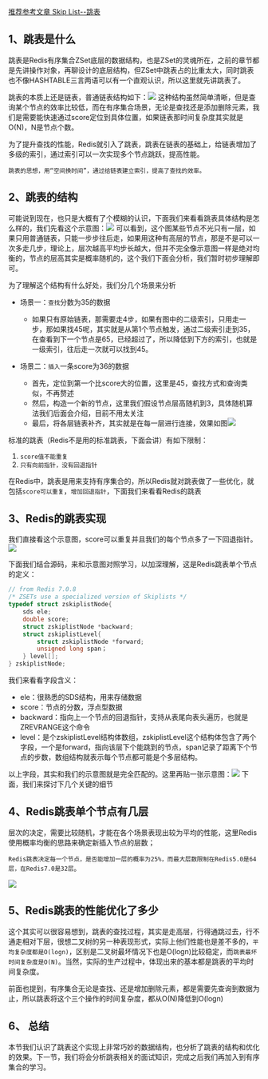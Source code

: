 
[推荐参考文章 Skip List--跳表](https://www.jianshu.com/p/9d8296562806)
## 1、跳表是什么

跳表是Redis有序集合ZSet底层的数据结构，也是ZSet的灵魂所在，之前的章节都是先讲操作对象，再聊设计的底层结构，但ZSet中跳表占的比重太大，同时跳表也不像HASHTABLE三言两语可以有一个直观认识，所以这里就先讲跳表了。

跳表的本质上还是链表，普通链表结构如下：![](https://image-for.oss-cn-guangzhou.aliyuncs.com/for-obsidian/Java_Study/2_%E5%AD%A6%E4%B9%A0%E7%AC%94%E8%AE%B0/1_Java%E8%AF%AD%E8%A8%80%E6%A0%B8%E5%BF%83/1_Java%E5%9F%BA%E7%A1%80/1_Java%E5%A4%8D%E4%B9%A0%E7%AC%94%E8%AE%B0/Pasted%20image%2020231018163113.png)
这种结构虽然简单清晰，但是查询某个节点的效率比较低，而在有序集合场景，无论是查找还是添加删除元素，我们是需要能快速通过score定位到具体位置，如果链表那时间复杂度其实就是O(N)，N是节点个数。

为了提升查找的性能，Redis就引入了跳表，跳表在链表的基础上，给链表增加了多级的索引，通过索引可以一次实现多个节点跳跃，提高性能。

`跳表的思想，用“空间换时间”，通过给链表建立索引，提高了查找的效率。`
## 2、跳表的结构

可能说到现在，也只是大概有了个模糊的认识，下面我们来看看跳表具体结构是怎么样的，我们先看这个示意图：![](https://image-for.oss-cn-guangzhou.aliyuncs.com/for-obsidian/Java_Study/2_%E5%AD%A6%E4%B9%A0%E7%AC%94%E8%AE%B0/1_Java%E8%AF%AD%E8%A8%80%E6%A0%B8%E5%BF%83/1_Java%E5%9F%BA%E7%A1%80/1_Java%E5%A4%8D%E4%B9%A0%E7%AC%94%E8%AE%B0/Pasted%20image%2020231018163429.png)
可以看到，这个图某些节点不光只有一层，如果只用普通链表，只能一步步往后走，如果用这种有高层的节点，那是不是可以一次多走几步，理论上，层次越高平均步长越大，但并不完全像示意图一样是绝对均衡的，节点的层高其实是概率随机的，这个我们下面会分析，我们暂时初步理解即可。

为了理解这个结构有什么好处，我们分几个场景来分析

- 场景一：`查找`分数为35的数据
	- 如果只有原始链表，那需要走4步，如果有图中的二级索引，只用走一步，那如果找45呢，其实就是从第1个节点触发，通过二级索引走到35，在查看到下一个节点是65，已经超过了，所以降低到下方的索引，也就是一级索引，往后走一次就可以找到45。

- 场景二：`插入`一条score为36的数据
	- 首先，定位到第一个比score大的位置，这里是45，查找方式和查询类似，不再赘述
	- 然后，构造一个新的节点，这里我们假设节点层高随机到3，具体随机算法我们后面会介绍，目前不用太关注
	- 最后，将各层链表补齐，其实就是在每一层进行连接，效果如图![](https://image-for.oss-cn-guangzhou.aliyuncs.com/for-obsidian/Java_Study/2_%E5%AD%A6%E4%B9%A0%E7%AC%94%E8%AE%B0/1_Java%E8%AF%AD%E8%A8%80%E6%A0%B8%E5%BF%83/1_Java%E5%9F%BA%E7%A1%80/1_Java%E5%A4%8D%E4%B9%A0%E7%AC%94%E8%AE%B0/Pasted%20image%2020231018163952.png)

标准的跳表（Redis不是用的标准跳表，下面会讲）有如下限制：
1. `score值不能重复`
2. `只有向前指针，没有回退指针`

在Redis中，跳表是用来支持有序集合的，所以Redis就对跳表做了一些优化，就包括`score可以重复`，`增加回退指针`，下面我们来看看Redis的跳表

## 3、Redis的跳表实现

我们直接看这个示意图，score可以重复并且我们的每个节点多了一下回退指针。
![](https://image-for.oss-cn-guangzhou.aliyuncs.com/for-obsidian/Java_Study/2_%E5%AD%A6%E4%B9%A0%E7%AC%94%E8%AE%B0/1_Java%E8%AF%AD%E8%A8%80%E6%A0%B8%E5%BF%83/1_Java%E5%9F%BA%E7%A1%80/1_Java%E5%A4%8D%E4%B9%A0%E7%AC%94%E8%AE%B0/Pasted%20image%2020231018164159.png)

下面我们结合源码，来和示意图对照学习，以加深理解，这是Redis跳表单个节点的定义：
```C
// from Redis 7.0.8
/* ZSETs use a specialized version of Skiplists */
typedef struct zskiplistNode{
	sds ele;
	double score;
	struct zskiplistNode *backward;
	struct zskiplistLevel{
		struct zskiplistNode *forward;
		unsigned long span；
	} level[]; 
} zskiplistNode;
```

我们来看看字段含义：
- ele：很熟悉的SDS结构，用来存储数据
- score：节点的分数，浮点型数据
- backward：指向上一个节点的回退指针，支持从表尾向表头遍历，也就是ZREVRANGE这个命令
- level：是个zskiplistLevel结构体数组，zskiplistLevel这个结构体包含了两个字段，一个是forward，指向该层下个能跳到的节点，span记录了距离下个节点的步数，数组结构就表示每个节点都可能是个多层结构。

以上字段，其实和我们的示意图就是完全匹配的。这里再贴一张示意图：![](https://image-for.oss-cn-guangzhou.aliyuncs.com/for-obsidian/Java_Study/2_%E5%AD%A6%E4%B9%A0%E7%AC%94%E8%AE%B0/1_Java%E8%AF%AD%E8%A8%80%E6%A0%B8%E5%BF%83/1_Java%E5%9F%BA%E7%A1%80/1_Java%E5%A4%8D%E4%B9%A0%E7%AC%94%E8%AE%B0/Pasted%20image%2020231018164755.png)
下面，我们来探讨下几个关键的细节

## 4、Redis跳表单个节点有几层

层次的决定，需要比较随机，才能在各个场景表现出较为平均的性能，这里Redis使用概率均衡的思路来确定新插入节点的层数；

`Redis跳表决定每一个节点，是否能增加一层的概率为25%，而最大层数限制在Redis5.0是64层，在Redis7.0是32层`。

![](https://image-for.oss-cn-guangzhou.aliyuncs.com/for-obsidian/Java_Study/2_%E5%AD%A6%E4%B9%A0%E7%AC%94%E8%AE%B0/1_Java%E8%AF%AD%E8%A8%80%E6%A0%B8%E5%BF%83/1_Java%E5%9F%BA%E7%A1%80/1_Java%E5%A4%8D%E4%B9%A0%E7%AC%94%E8%AE%B0/Pasted%20image%2020231018190326.png)
## 5、Redis跳表的性能优化了多少

这个其实可以很容易想到，跳表的查找过程，其实是走高层，行得通跳过去，行不通走相对下层，很想二叉树的另一种表现形式，实际上他们性能也是差不多的，`平均复杂度都是O(logn)`，区别是二叉树最坏情况下也是O(logn)比较稳定，而`跳表最坏时间复杂度是O(N)`。当然，实际的生产过程中，体现出来的基本都是跳表的平均时间复杂度。

前面也提到，有序集合无论是查找、还是增加删除元素，都是需要先查询到数据为止，所以跳表将这个三个操作的时间复杂度，都从O(N)降低到O(logn)

## 6、 总结

本节我们认识了跳表这个实现上非常巧妙的数据结构，也分析了跳表的结构和优化的效果。下一节，我们将会分析跳表相关的面试知识，完成之后我们再加入到有序集合的学习。
